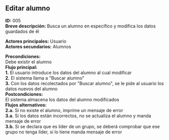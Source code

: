 ## Editar alumno
**ID:** 005  
**Breve descripción:** Busca un alumno en específico y modifica los datos guardados de él  

**Actores principales:** Usuario  
**Actores secundarios:** Alumnos

**Precondiciones:**  
Debe existir el alumno  
**Flujo principal:**  
**1.** El usuario introduce los datos del alumno al cual modificar  
**2.** El sistema llama a "Buscar alumno"  
**3.** Con los datos recolectados por "Buscar alumno", se le pide al usuario los datos nuevos del alumno      
**Postcondiciones:**  
El sistema almacena los datos del alumno modificados  
**Flujos alternativos:**  
**2.a.** Si no existe el alumno, imprime un mensaje de error  
**3.a.** Si los datos están incorrectos, no se actualiza el alumno y manda mensaje de error  
**3.b.** Si se declara que es líder de un grupo, se deberá comprobar que ese grupo no tenga líder, si lo tiene manda mensaje de error  